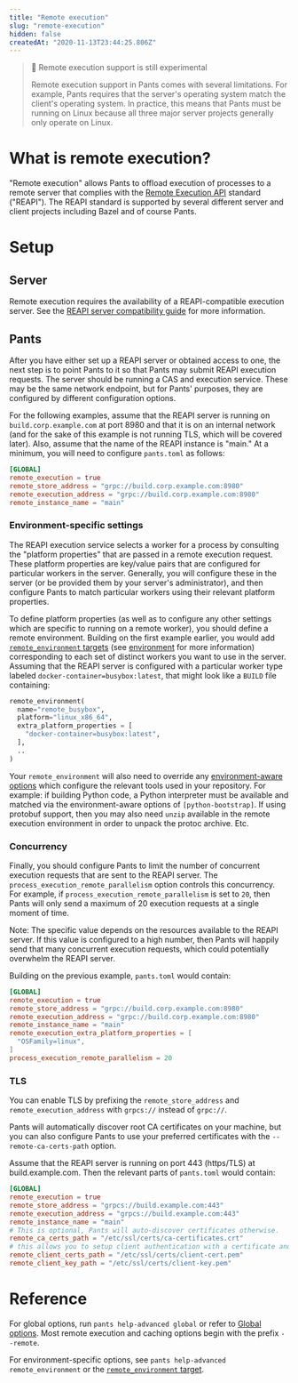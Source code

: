 ```yaml
---
title: "Remote execution"
slug: "remote-execution"
hidden: false
createdAt: "2020-11-13T23:44:25.806Z"
---
```


> 🚧 Remote execution support is still experimental
>
> Remote execution support in Pants comes with several limitations. For example, Pants requires that the server's operating system match the client's operating system. In practice, this means that Pants must be running on Linux because all three major server projects generally only operate on Linux.

# What is remote execution?

"Remote execution" allows Pants to offload execution of processes to a remote server that complies with the [Remote Execution API](https://github.com/bazelbuild/remote-apis) standard ("REAPI"). The REAPI standard is supported by several different server and client projects including Bazel and of course Pants.

# Setup

## Server

Remote execution requires the availability of a REAPI-compatible execution server. See the [REAPI server compatibility guide](doc:remote-caching-execution#server-compatibility) for more information.

## Pants

After you have either set up a REAPI server or obtained access to one, the next step is to point Pants to it so that Pants may submit REAPI execution requests. The server should be running a CAS and execution service. These may be the same network endpoint, but for Pants' purposes, they are configured by different configuration options.

For the following examples, assume that the REAPI server is running on `build.corp.example.com` at port 8980 and that it is on an internal network (and for the sake of this example is not running TLS, which will be covered later). Also, assume that the name of the REAPI instance is "main." At a minimum, you will need to configure `pants.toml` as follows:

```toml
[GLOBAL]
remote_execution = true
remote_store_address = "grpc://build.corp.example.com:8980"
remote_execution_address = "grpc://build.corp.example.com:8980"
remote_instance_name = "main"
```

### Environment-specific settings

The REAPI execution service selects a worker for a process by consulting the "platform properties" that are passed in a remote execution request. These platform properties are key/value pairs that are configured for particular workers in the server. Generally, you will configure these in the server (or be provided them by your server's administrator), and then configure Pants to match particular workers using their relevant platform properties.

To define platform properties (as well as to configure any other settings which are specific to running on a remote worker), you should define a remote environment. Building on the first example earlier, you would add [`remote_environment` targets](doc:reference-remote_environment) (see [environment](doc:environments) for more information) corresponding to each set of distinct workers you want to use in the server. Assuming that the REAPI server is configured with a particular worker type labeled `docker-container=busybox:latest`, that might look like a `BUILD` file containing:

```python
remote_environment(
  name="remote_busybox",
  platform="linux_x86_64",
  extra_platform_properties = [
    "docker-container=busybox:latest",
  ],
  ..
)
```

Your `remote_environment` will also need to override any [environment-aware options](doc:environments) which configure the relevant tools used in your repository. For example: if building Python code, a Python interpreter must be available and matched via the environment-aware options of `[python-bootstrap]`. If using protobuf support, then you may also need `unzip` available in the remote execution environment in order to unpack the protoc archive. Etc.

### Concurrency

Finally, you should configure Pants to limit the number of concurrent execution requests that are sent to the REAPI server. The `process_execution_remote_parallelism` option controls this concurrency. For example, if `process_execution_remote_parallelism` is set to `20`, then Pants will only send a maximum of 20 execution requests at a single moment of time.

Note: The specific value depends on the resources available to the REAPI server. If this value is configured to a high number, then Pants will happily send that many concurrent execution requests, which could potentially overwhelm the REAPI server.

Building on the previous example, `pants.toml` would contain:

```toml
[GLOBAL]
remote_execution = true
remote_store_address = "grpc://build.corp.example.com:8980"
remote_execution_address = "grpc://build.corp.example.com:8980"
remote_instance_name = "main"
remote_execution_extra_platform_properties = [
  "OSFamily=linux",
]
process_execution_remote_parallelism = 20
```

### TLS

You can enable TLS by prefixing the `remote_store_address` and `remote_execution_address` with `grpcs://` instead of `grpc://`.

Pants will automatically discover root CA certificates on your machine, but you can also configure Pants to use your preferred certificates with the `--remote-ca-certs-path` option.

Assume that the REAPI server is running on port 443 (https/TLS) at build.example.com. Then the relevant parts of `pants.toml` would contain:

```toml
[GLOBAL]
remote_execution = true
remote_store_address = "grpcs://build.example.com:443"
remote_execution_address = "grpcs://build.example.com:443"
remote_instance_name = "main"
# This is optional, Pants will auto-discover certificates otherwise.
remote_ca_certs_path = "/etc/ssl/certs/ca-certificates.crt"
# this allows you to setup client authentication with a certificate and key (mTLS).
remote_client_certs_path = "/etc/ssl/certs/client-cert.pem"
remote_client_key_path = "/etc/ssl/certs/client-key.pem"
```

# Reference

For global options, run `pants help-advanced global` or refer to [Global options](doc:reference-global). Most remote execution and caching options begin with the prefix `--remote`.

For environment-specific options, see `pants help-advanced remote_environment` or the [`remote_environment` target](doc:reference-remote_environment).

